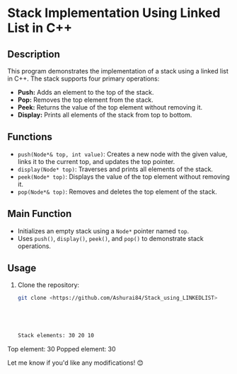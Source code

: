  # Stack Implementation Using Linked List in C++

## Description
This program demonstrates the implementation of a stack using a linked list in C++. The stack supports four primary operations:  
- **Push:** Adds an element to the top of the stack.  
- **Pop:** Removes the top element from the stack.  
- **Peek:** Returns the value of the top element without removing it.  
- **Display:** Prints all elements of the stack from top to bottom.  

## Functions
- `push(Node*& top, int value)`: Creates a new node with the given value, links it to the current top, and updates the top pointer.  
- `display(Node* top)`: Traverses and prints all elements of the stack.  
- `peek(Node* top)`: Displays the value of the top element without removing it.  
- `pop(Node*& top)`: Removes and deletes the top element of the stack.  

## Main Function
- Initializes an empty stack using a `Node*` pointer named `top`.  
- Uses `push()`, `display()`, `peek()`, and `pop()` to demonstrate stack operations.  

## Usage
1. Clone the repository:  
   ```bash
   git clone <https://github.com/Ashurai84/Stack_using_LINKEDLIST>





   Stack elements: 30 20 10 
Top element: 30
Popped element: 30






Let me know if you'd like any modifications! 😊

